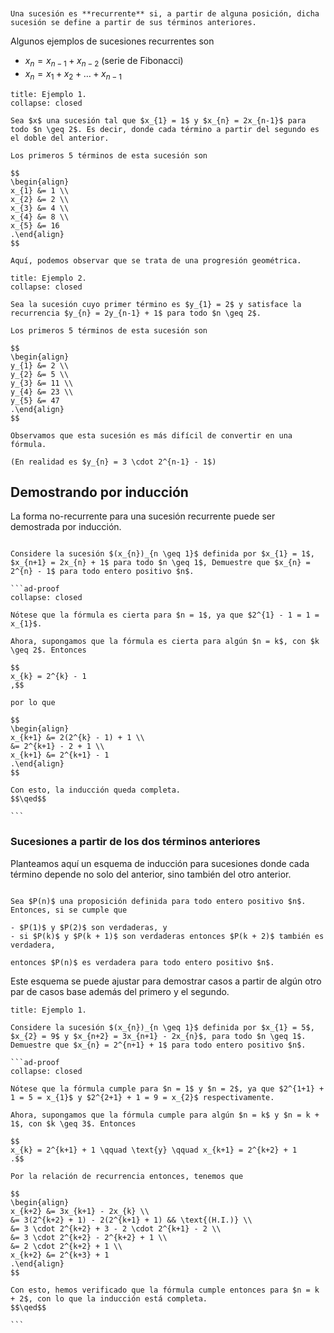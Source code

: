 ```ad-definition


Una sucesión es **recurrente** si, a partir de alguna posición, dicha sucesión se define a partir de sus términos anteriores.

```

Algunos ejemplos de sucesiones recurrentes son

- $x_{n} = x_{n-1} + x_{n-2}$ (serie de Fibonacci)
- $x_{n} = x_{1} + x_{2} + \ldots + x_{n-1}$

```ad-example
title: Ejemplo 1.
collapse: closed

Sea $x$ una sucesión tal que $x_{1} = 1$ y $x_{n} = 2x_{n-1}$ para todo $n \geq 2$. Es decir, donde cada término a partir del segundo es el doble del anterior.

Los primeros 5 términos de esta sucesión son

$$
\begin{align}
x_{1} &= 1 \\
x_{2} &= 2 \\
x_{3} &= 4 \\
x_{4} &= 8 \\
x_{5} &= 16
.\end{align}
$$

Aquí, podemos observar que se trata de una progresión geométrica.

```

```ad-example
title: Ejemplo 2.
collapse: closed

Sea la sucesión cuyo primer término es $y_{1} = 2$ y satisface la recurrencia $y_{n} = 2y_{n-1} + 1$ para todo $n \geq 2$.

Los primeros 5 términos de esta sucesión son

$$
\begin{align}
y_{1} &= 2 \\
y_{2} &= 5 \\
y_{3} &= 11 \\
y_{4} &= 23 \\
y_{5} &= 47
.\end{align}
$$

Observamos que esta sucesión es más difícil de convertir en una fórmula.

(En realidad es $y_{n} = 3 \cdot 2^{n-1} - 1$)

```

## Demostrando por inducción

La forma no-recurrente para una sucesión recurrente puede ser demostrada por inducción.

````ad-exercise

Considere la sucesión $(x_{n})_{n \geq 1}$ definida por $x_{1} = 1$, $x_{n+1} = 2x_{n} + 1$ para todo $n \geq 1$, Demuestre que $x_{n} = 2^{n} - 1$ para todo entero positivo $n$.

```ad-proof
collapse: closed

Nótese que la fórmula es cierta para $n = 1$, ya que $2^{1} - 1 = 1 = x_{1}$.

Ahora, supongamos que la fórmula es cierta para algún $n = k$, con $k \geq 2$. Entonces

$$
x_{k} = 2^{k} - 1
,$$

por lo que

$$
\begin{align}
x_{k+1} &= 2(2^{k} - 1) + 1 \\
&= 2^{k+1} - 2 + 1 \\
x_{k+1} &= 2^{k+1} - 1
.\end{align}
$$

Con esto, la inducción queda completa.
$$\qed$$

```

````

### Sucesiones a partir de los dos términos anteriores

Planteamos aquí un esquema de inducción para sucesiones donde cada término depende no solo del anterior, sino también del otro anterior.

```ad-proposition

Sea $P(n)$ una proposición definida para todo entero positivo $n$. Entonces, si se cumple que

- $P(1)$ y $P(2)$ son verdaderas, y
- si $P(k)$ y $P(k + 1)$ son verdaderas entonces $P(k + 2)$ también es verdadera,

entonces $P(n)$ es verdadera para todo entero positivo $n$.

```

Este esquema se puede ajustar para demostrar casos a partir de algún otro par de casos base además del primero y el segundo.

````ad-example
title: Ejemplo 1.

Considere la sucesión $(x_{n})_{n \geq 1}$ definida por $x_{1} = 5$, $x_{2} = 9$ y $x_{n+2} = 3x_{n+1} - 2x_{n}$, para todo $n \geq 1$. Demuestre que $x_{n} = 2^{n+1} + 1$ para todo entero positivo $n$.

```ad-proof
collapse: closed

Nótese que la fórmula cumple para $n = 1$ y $n = 2$, ya que $2^{1+1} + 1 = 5 = x_{1}$ y $2^{2+1} + 1 = 9 = x_{2}$ respectivamente.

Ahora, supongamos que la fórmula cumple para algún $n = k$ y $n = k + 1$, con $k \geq 3$. Entonces

$$
x_{k} = 2^{k+1} + 1 \qquad \text{y} \qquad x_{k+1} = 2^{k+2} + 1
.$$

Por la relación de recurrencia entonces, tenemos que

$$
\begin{align}
x_{k+2} &= 3x_{k+1} - 2x_{k} \\
&= 3(2^{k+2} + 1) - 2(2^{k+1} + 1) && \text{(H.I.)} \\
&= 3 \cdot 2^{k+2} + 3 - 2 \cdot 2^{k+1} - 2 \\
&= 3 \cdot 2^{k+2} - 2^{k+2} + 1 \\
&= 2 \cdot 2^{k+2} + 1 \\
x_{k+2} &= 2^{k+3} + 1
.\end{align}
$$

Con esto, hemos verificado que la fórmula cumple entonces para $n = k + 2$, con lo que la inducción está completa.
$$\qed$$

```

````
